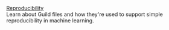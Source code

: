 <div class="row mt-1">
  <div class="col-sm-4">
    <a class="btn btn-default" href="/docs/start/reproducibility/"
       >Reproducibility <i class="fa next"></i></a>
  </div>
  <div class="col-sm-8">
    Learn about Guild files and how they're used to support simple
    reproducibility in machine learning.
  </div>
</div>
